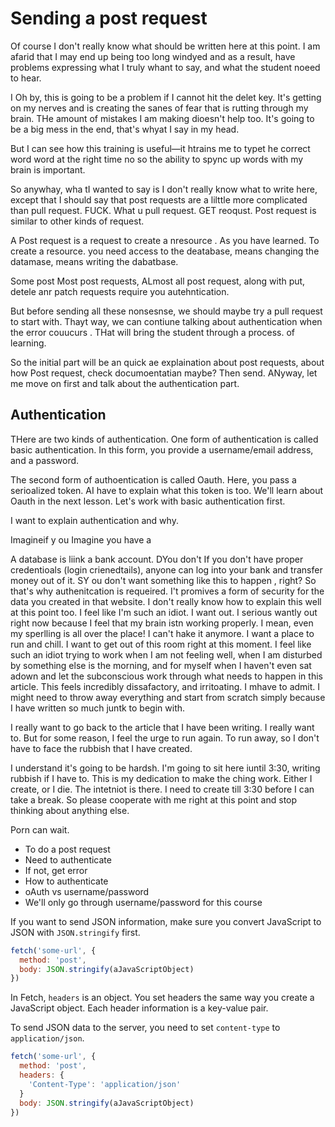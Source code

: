# Sending a post request

Of course I don't really know what should be written here at this point. I am afarid that I may end up being too long windyed and as a result, have problems expressing what I truly whant to say, and what the student noeed to hear.

I Oh by, this is going to be a problem if I cannot hit the delet key. It's getting on my nerves and is creating the sanes of fear that is rutting through my brain. THe amount of mistakes I am making dioesn't help too. It's going to be a big mess in the end, that's whyat I say in my head.

But I can see how this training is useful—it htrains me to typet he correct word word at the right time no so the ability to spync up words with my brain is important.

So anywhay, wha tI wanted to say is I don't really know what to write here, except that I should say that post requests are a lilttle more complicated than pull request. FUCK. What u pull request. GET reoqust. Post request is similar to other kinds of request.

A Post request is a request to create a nresource . As you have learned. To create a resource. you need access to the deatabase, means changing the datamase, means writing the dabatbase.

Some post Most post requests, ALmost all post request, along with put, detele anr patch requests require you autehntication.

But before sending all these nonsesnse, we should maybe try a pull request to start with. Thayt way, we can contiune talking about authentication when the error couucurs . THat will bring the student through a process.  of learning.

So the initial part will be an quick ae explaination about post requests, about how Post request, check documoentatian maybe? Then send. ANyway, let me move on first and talk about the authentication part.

## Authentication

THere are two kinds of authentication. One form of authentication is called basic authentication. In this form, you provide a username/email address, and a password.

The second form of authoentication is called Oauth. Here, you pass a serioalized token. AI have to explain what this token is too. We'll learn about Oauth in the next lesson. Let's work with basic authentication first.

I want to explain authentication and why.

Imagineif y ou Imagine you have a

A database is liink a bank account. DYou don't If you don't have proper credentioals (login crienedtails), anyone can log into your bank and transfer money out of it. SY ou don't want something like this to happen , right? So that's why authenitcation is requeired. I't promives a form of security for the data you created in that website. I don't really know how to explain this well at this point too. I feel like I'm such an idiot. I want out. I serious wantly out right now because I feel that my brain istn working properly. I mean, even my sperlling is all over the place! I can't hake it anymore. I want a place to run and chill. I want to get out of this room right at this moment. I feel like such an idiot trying to work when I am not feeling well, when I am disturbed by something else is the morning, and for myself when I haven't even sat adown and let the subconscious work through what needs to happen in this article. This feels incredibly dissafactory, and irritoating. I mhave to admit. I might need to throw away everything and start from scratch simply because I have written so much juntk to begin with.

I really want to go back to the article that I have been writing. I really want to. But for some reason, I feel the urge to run again. To run away, so I don't have to face the rubbish that I have created.

I understand it's going to be hardsh. I'm going to sit here iuntil 3:30, writing rubbish if I have to. This is my dedication to make the ching work. Either I create, or I die. The intetniot is there. I need to create till 3:30 before I can take a break. So please cooperate with me right at this point and stop thinking about anything else.

Porn can wait.



- To do a post request
- Need to authenticate
- If not, get error
- How to authenticate
- oAuth vs username/password
- We'll only go through username/password for this course


If you want to send JSON information, make sure you convert JavaScript to JSON with `JSON.stringify` first.

```js
fetch('some-url', {
  method: 'post',
  body: JSON.stringify(aJavaScriptObject)
})
```

In Fetch, `headers` is an object. You set headers the same way you create a JavaScript object. Each header information is a key-value pair.

To send JSON data to the server, you need to set `content-type` to `application/json`.

```js
fetch('some-url', {
  method: 'post',
  headers: {
    'Content-Type': 'application/json'
  }
  body: JSON.stringify(aJavaScriptObject)
})
```